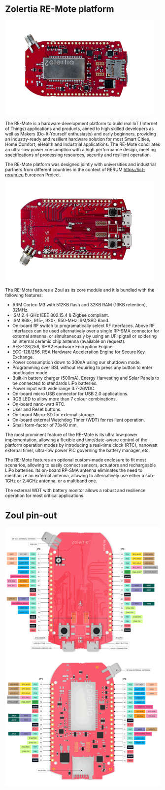 Zolertia RE-Mote platform
============================================

![Zolertia RE-Mote development platform][remote-front]

The RE-Mote is a hardware development platform to build real IoT (Internet of Things) applications and products, aimed to high skilled developers as well as Makers (Do-It-Yourself enthusiasts) and early beginners, providing an industry-ready and resilient hardware solution for most Smart Cities, Home Comfort, eHealth and Industrial applications.  The RE-Mote conciliates an ultra-low power consumption with a high performance design, meeting specifications of processing resources, security and resilient operation.

The RE-Mote platform was designed jointly with universities and industrial partners from different countries in the context of RERUM <https://ict-rerum.eu> European Project.

![Zolertia RE-Mote development platform][remote-back]

The RE-Mote features a Zoul as its core module and it is bundled with the following features:

* ARM Cortex-M3 with 512KB flash and 32KB RAM (16KB retention), 32MHz.
* ISM 2.4-GHz IEEE 802.15.4 & Zigbee compliant.
* ISM 868-, 915-, 920-, 950-MHz ISM/SRD Band.
* On-board RF switch to programatically select RF itnerfaces.  Above RF interfaces can be used alternatively over a single RP-SMA connector for external antenna, or simultaneously by using an UFl pigtail or soldering an internal ceramic chip antenna (available on request).
* AES-128/256, SHA2 Hardware Encryption Engine.
* ECC-128/256, RSA Hardware Acceleration Engine for Secure Key Exchange.
* Power consumption down to 300nA using our shutdown mode.
* Programming over BSL without requiring to press any button to enter bootloader mode.
* Built-in battery charger (500mA), Energy Harvesting and Solar Panels to be connected to standards LiPo batteries.
* Power input with wide range 3.7-26VDC.
* On-board micro USB connector for USB 2.0 applications.
* RGB LED to allow more than 7 colour combinations.
* On-board nano-watt RTC.
* User and Reset buttons.
* On-board Micro-SD for external storage.
* On-board external Watchdog Timer (WDT) for resilient operation.
* Small form-factor of 73x40 mm.

The most prominent feature of the RE-Mote is its ultra low-power implementation, allowing a flexible and time/date-aware control of the platform operation modes by introducing a real-time clock (RTC), nanowatt external timer, ultra-low power PIC governing the battery manager, etc.

The RE-Mote features an optional custom-made enclosure to fit most scenarios, allowing to easily connect sensors, actuators and rechargeable LiPo batteries.  Its on-board RP-SMA antenna eliminates the need to mechanize an external antenna, allowing to alternatively use either a sub-1GHz or 2.4GHz antenna, or a multiband one.

The external WDT with battery monitor allows a robust and resilience operation for most critical applications.

Zoul pin-out
=============

![RE-Mote pin-out (front)][remote-pinout-front]
![RE-Mote pin-out (back)][remote-pinout-back]

[remote-front]: ../images/remote-front.png "Zolertia RE-Mote development platform"
[remote-back]: ../images/remote-back.png "Zolertia RE-Mote development platform"
[remote-pinout-front]: ../images/remote-pinout-front.png "RE-Mote pin-out (front)"
[remote-pinout-back]: ../images/remote-pinout-back.png "RE-Mote pin-out (back)"
